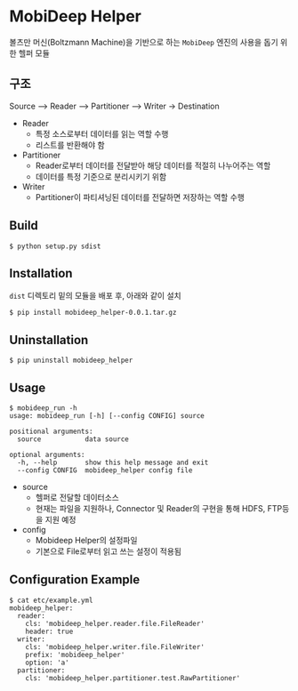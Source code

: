MobiDeep Helper
===============

볼츠만 머신(Boltzmann Machine)을 기반으로 하는 `MobiDeep` 엔진의 사용을 돕기 위한 헬퍼 모듈

## 구조
Source --> Reader --> Partitioner --> Writer -> Destination

* Reader
	* 특정 소스로부터 데이터를 읽는 역할 수행
	* 리스트를 반환해야 함	
* Partitioner
	* Reader로부터 데이터를 전달받아 해당 데이터를 적절히 나누어주는 역할
	* 데이터를 특정 기준으로 분리시키기 위함
* Writer
	* Partitioner이 파티셔닝된 데이터를 전달하면 저장하는 역할 수행

## Build
```
$ python setup.py sdist
```

## Installation
`dist` 디렉토리 밑의 모듈을 배포 후, 아래와 같이 설치
```
$ pip install mobideep_helper-0.0.1.tar.gz
```

## Uninstallation
```
$ pip uninstall mobideep_helper
```

## Usage
```
$ mobideep_run -h
usage: mobideep_run [-h] [--config CONFIG] source

positional arguments:
  source           data source

optional arguments:
  -h, --help       show this help message and exit
  --config CONFIG  mobideep_helper config file
```

* source
	* 헬퍼로 전달할 데이터소스
	* 현재는 파일을 지원하나, Connector 및 Reader의 구현을 통해 HDFS, FTP등을 지원 예정
* config
	* Mobideep Helper의 설정파일
	* 기본으로 File로부터 읽고 쓰는 설정이 적용됨
	
## Configuration Example
```
$ cat etc/example.yml
mobideep_helper:
  reader:
    cls: 'mobideep_helper.reader.file.FileReader'
    header: true
  writer:
    cls: 'mobideep_helper.writer.file.FileWriter'
    prefix: 'mobideep_helper'
    option: 'a'
  partitioner:
    cls: 'mobideep_helper.partitioner.test.RawPartitioner'
```